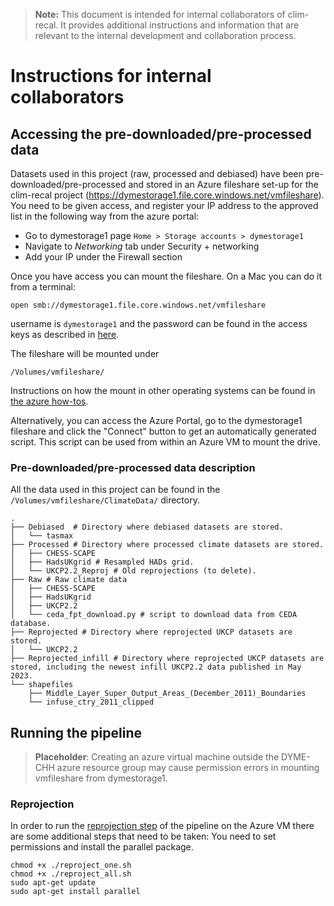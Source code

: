 > **Note:** This document is intended for internal collaborators of clim-recal. It provides additional instructions and information that are relevant to the internal development and collaboration process.

# Instructions for internal collaborators
## Accessing the pre-downloaded/pre-processed data

Datasets used in this project (raw, processed and debiased) have been pre-downloaded/pre-processed and stored in an Azure fileshare set-up for the clim-recal project (https://dymestorage1.file.core.windows.net/vmfileshare). You need to be given access, and register your IP address to the approved list in the following way from the azure portal:

- Go to dymestorage1 page `Home > Storage accounts > dymestorage1`
- Navigate to *Networking* tab under Security + networking
- Add your IP under the Firewall section

Once you have access you can mount the fileshare. On a Mac you can do it from a terminal:

`open smb://dymestorage1.file.core.windows.net/vmfileshare`

username is `dymestorage1` and the password can be found in the access keys as described in [here](https://learn.microsoft.com/en-us/azure/storage/common/storage-account-keys-manage?tabs=azure-portal#view-account-access-keys).

The fileshare will be mounted under

`/Volumes/vmfileshare/`

Instructions on how the mount in other operating systems can be found in [the azure how-tos](https://learn.microsoft.com/en-us/azure/storage/files/storage-how-to-use-files-linux?tabs=smb311). 

Alternatively, you can access the Azure Portal, go to the dymestorage1 fileshare and click the "Connect" button to get an automatically generated script. This script can be used from within an Azure VM to mount the drive.

### Pre-downloaded/pre-processed data description

All the data used in this project can be found in the `/Volumes/vmfileshare/ClimateData/` directory. 

```
.
├── Debiased  # Directory where debiased datasets are stored.
│   └── tasmax
├── Processed # Directory where processed climate datasets are stored. 
│   ├── CHESS-SCAPE
│   ├── HadsUKgrid # Resampled HADs grid.
│   └── UKCP2.2_Reproj # Old reprojections (to delete).
├── Raw # Raw climate data
│   ├── CHESS-SCAPE
│   ├── HadsUKgrid
│   ├── UKCP2.2
│   └── ceda_fpt_download.py # script to download data from CEDA database. 
├── Reprojected # Directory where reprojected UKCP datasets are stored.
│   └── UKCP2.2
├── Reprojected_infill # Directory where reprojected UKCP datasets are stored, including the newest infill UKCP2.2 data published in May 2023.
└── shapefiles
    ├── Middle_Layer_Super_Output_Areas_(December_2011)_Boundaries
    └── infuse_ctry_2011_clipped
```
## Running the pipeline

> **Placeholder**:
> Creating an azure virtual machine outside the DYME-CHH azure resource group may cause
> permission errors in mounting vmfileshare from dymestorage1.

### Reprojection

In order to run the [reprojection step](https://github.com/alan-turing-institute/clim-recal/tree/documentation#reproject-the-data) of the pipeline on the Azure VM there are some additional steps that need to be taken: You need to set permissions and install the parallel package.

```
chmod +x ./reproject_one.sh
chmod +x ./reproject_all.sh
sudo apt-get update
sudo apt-get install parallel
```